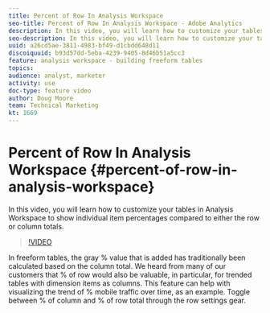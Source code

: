```yaml
---
title: Percent of Row In Analysis Workspace
seo-title: Percent of Row In Analysis Workspace - Adobe Analytics
description: In this video, you will learn how to customize your tables in Analysis Workspace to show individual item percentages compared to either the row or column totals.
seo-description: In this video, you will learn how to customize your tables in Analysis Workspace to show individual item percentages compared to either the row or column totals. - Adobe Analytics
uuid: a26cd5ae-3811-4983-bf49-d1cbdd648d11
discoiquuid: b93d57dd-5eba-4239-9405-8d46b51a5cc3
feature: analysis workspace - building freeform tables
topics: 
audience: analyst, marketer
activity: use
doc-type: feature video
author: Doug Moore
team: Technical Marketing
kt: 1669
---
```


# Percent of Row In Analysis Workspace {#percent-of-row-in-analysis-workspace}

In this video, you will learn how to customize your tables in Analysis Workspace to show individual item percentages compared to either the row or column totals.

>[!VIDEO](https://video.tv.adobe.com/v/23134/?quality=12)

In freeform tables, the gray % value that is added has traditionally been calculated based on the column total. We heard from many of our customers that % of row would also be valuable, in particular, for trended tables with dimension items as columns. This feature can help with visualizing the trend of % mobile traffic over time, as an example. Toggle between % of column and % of row total through the row settings gear.
